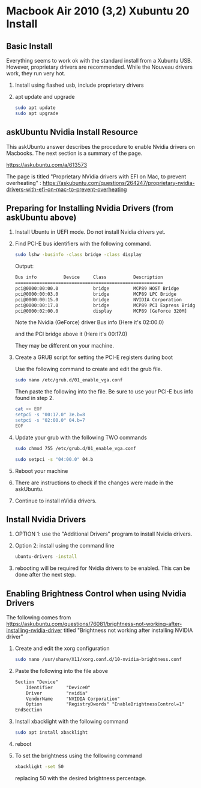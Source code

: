 # Macbook Air 2010 (3,2) Xubuntu 20 Install

## Basic Install

Everything seems to work ok with the standard install from a Xubuntu USB.
However, proprietary drivers are recommended.
While the Nouveau drivers work, they run very hot.

1. Install using flashed usb, include proprietary drivers
2. apt update and upgrade

    ```bash
    sudo apt update
    sudo apt upgrade
    ```

## askUbuntu Nvidia Install Resource

This askUbuntu answer describes the procedure to enable Nvidia drivers on
Macbooks. The next section is a summary of the page.

https://askubuntu.com/a/613573

The page is titled "Proprietary NVidia drivers with EFI on Mac, to prevent
overheating" : https://askubuntu.com/questions/264247/proprietary-nvidia-drivers-with-efi-on-mac-to-prevent-overheating

## Preparing for Installing Nvidia Drivers (from askUbuntu above)

1. Install Ubuntu in UEFI mode. Do not install Nvidia drivers yet.
2. Find PCI-E bus identifiers with the following command.

    ```bash
    sudo lshw -businfo -class bridge -class display
    ```

    Output:

    ```bash
    Bus info          Device     Class          Description
    =======================================================
    pci@0000:00:00.0             bridge         MCP89 HOST Bridge
    pci@0000:00:03.0             bridge         MCP89 LPC Bridge
    pci@0000:00:15.0             bridge         NVIDIA Corporation
    pci@0000:00:17.0             bridge         MCP89 PCI Express Bridge
    pci@0000:02:00.0             display        MCP89 [GeForce 320M]

    ```

    Note the Nvidia (GeForce) driver Bus info (Here it's 02:00.0)

    and the PCI bridge above it (Here it's 00:17.0)

    They may be different on your machine.

3. Create a GRUB script for setting the PCI-E registers during boot

    Use the following command to create and edit the grub file.

    ```bash
    sudo nano /etc/grub.d/01_enable_vga.conf
    ```

    Then paste the following into the file. Be sure to use your PCI-E bus
    info found in step 2. 

    ```bash
    cat << EOF
    setpci -s "00:17.0" 3e.b=8
    setpci -s "02:00.0" 04.b=7
    EOF
    ```

4. Update your grub with the following TWO commands

    ```bash
    sudo chmod 755 /etc/grub.d/01_enable_vga.conf
    ```
    
    ```bash
    sudo setpci -s "04:00.0" 04.b
    ```

5. Reboot your machine

6. There are instructions to check if the changes were made in the askUbuntu.

7. Continue to install nVidia drivers.

## Install Nvidia Drivers

1. OPTION 1: use the "Additional Drivers" program to install Nvidia drivers.
2. Option 2: install using the command line

    ```bash
    ubuntu-drivers -install
    ```

3. rebooting will be required for Nvidia drivers to be enabled. This can be done
after the next step.

## Enabling Brightness Control when using Nvidia Drivers

The following comes from 
https://askubuntu.com/questions/76081/brightness-not-working-after-installing-nvidia-driver
titled "Brightness not working after installing NVIDIA driver"

1. Create and edit the xorg configuration
    
    ```bash
    sudo nano /usr/share/X11/xorg.conf.d/10-nvidia-brightness.conf
    ```

2. Paste the following into the file above

    ```txt
    Section "Device"
        Identifier     "Device0"
        Driver         "nvidia"
        VendorName     "NVIDIA Corporation"
        Option         "RegistryDwords" "EnableBrightnessControl=1"
    EndSection
    ```

3. Install xbacklight with the following command

    ```bash
    sudo apt install xbacklight
    ```

4. reboot

5. To set the brightness using the following command

    ```bash
    xbacklight -set 50
    ```

    replacing 50 with the desired brightness percentage.
